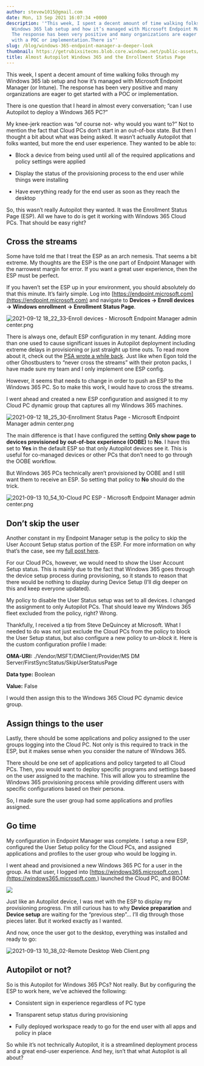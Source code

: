 ```yaml
---
author: stevew1015@gmail.com
date: Mon, 13 Sep 2021 16:07:34 +0000
description: '"This week, I spent a decent amount of time walking folks through my
  Windows 365 lab setup and how it’s managed with Microsoft Endpoint Manager (or Intune).
  The response has been very positive and many organizations are eager to get started
  with a POC or implementation.There is"'
slug: /blog/windows-365-endpoint-manager-a-deeper-look
thumbnail: https://getrubixsitecms.blob.core.windows.net/public-assets/content/v1/logo512.png
title: Almost Autopilot Windows 365 and the Enrollment Status Page
---
```


This week, I spent a decent amount of time walking folks through my Windows 365 lab setup and how it’s managed with Microsoft Endpoint Manager (or Intune). The response has been very positive and many organizations are eager to get started with a POC or implementation.

There is one question that I heard in almost every conversation; “can I use Autopilot to deploy a Windows 365 PC?”

My knee-jerk reaction was “of course not- why would you want to?” Not to mention the fact that Cloud PCs don’t start in an out-of-box state. But then I thought a bit about what was being asked. It wasn’t actually Autopilot that folks wanted, but more the end user experience. They wanted to be able to:

-   Block a device from being used until all of the required applications and policy settings were applied
    
-   Display the status of the provisioning process to the end user while things were installing
    
-   Have everything ready for the end user as soon as they reach the desktop
    

So, this wasn’t really Autopilot they wanted. It was the Enrollment Status Page (ESP). All we have to do is get it working with Windows 365 Cloud PCs. That should be easy right?

Cross the streams
-----------------

Some have told me that I treat the ESP as an arch nemesis. That seems a bit extreme. My thoughts are the ESP is the one part of Endpoint Manager with the narrowest margin for error. If you want a great user experience, then the ESP must be perfect.

If you haven’t set the ESP up in your environment, you should absolutely do that this minute. It’s fairly simple. Log into [https://endpoint.microsoft.com](https://endpoint.microsoft.com) and navigate to **Devices -> Enroll devices -> Windows enrollment -> Enrollment Status Page**.

![2021-09-12 18_22_33-Enroll devices - Microsoft Endpoint Manager admin center.png](https://getrubixsitecms.blob.core.windows.net/public-assets/content/v1/5dd365a31aa1fd743bc30b8e/1631546983446-8DG2FNDASLOWDCZARS5D/2021-09-12+18_22_33-Enroll+devices+-+Microsoft+Endpoint+Manager+admin+center.png)

There is always one, default ESP configuration in my tenant. Adding more than one used to cause significant issues in Autopilot deployment including extreme delays in provisioning or just straight up time outs. To read more about it, check out the [PSA wrote a while back](https://www.getrubix.com/blog/multiple-enrollment-status-pages-a-psa). Just like when Egon told the other Ghostbusters to “never cross the streams” with their proton packs, I have made sure my team and I only implement one ESP config.

However, it seems that needs to change in order to push an ESP to the Windows 365 PC. So to make this work, I would have to cross the streams.

I went ahead and created a new ESP configuration and assigned it to my Cloud PC dynamic group that captures all my Windows 365 machines.

![2021-09-12 18_25_30-Enrollment Status Page - Microsoft Endpoint Manager admin center.png](https://getrubixsitecms.blob.core.windows.net/public-assets/content/v1/5dd365a31aa1fd743bc30b8e/1631547221208-FM8DH768BE6KUG8W5QIM/2021-09-12+18_25_30-Enrollment+Status+Page+-+Microsoft+Endpoint+Manager+admin+center.png)

The main difference is that I have configured the setting **Only show page to devices provisioned by out-of-box experience (OOBE)** to **No**. I have this set to **Yes** in the default ESP so that only Autopilot devices see it. This is useful for co-managed devices or other PCs that don’t need to go through the OOBE workflow.

But Windows 365 PCs technically aren’t provisioned by OOBE and I still want them to receive an ESP. So setting that policy to **No** should do the trick.

![2021-09-13 10_54_10-Cloud PC ESP - Microsoft Endpoint Manager admin center.png](https://getrubixsitecms.blob.core.windows.net/public-assets/content/v1/5dd365a31aa1fd743bc30b8e/1631547396880-9E7HUPQZYAO09PPK0YIO/2021-09-13+10_54_10-Cloud+PC+ESP+-+Microsoft+Endpoint+Manager+admin+center.png)

Don’t skip the user
-------------------

Another constant in my Endpoint Manager setup is the policy to skip the User Account Setup status portion of the ESP. For more information on why that’s the case, see my [full post here](https://www.getrubix.com/blog/please-wait).

For our Cloud PCs, however, we would need to show the User Account Setup status. This is mainly due to the fact that Windows 365 goes through the device setup process during provisioning, so it stands to reason that there would be nothing to display during Device Setup (I’ll dig deeper on this and keep everyone updated).

My policy to disable the User Status setup was set to all devices. I changed the assignment to only Autopilot PCs. That should leave my Windows 365 fleet excluded from the policy, right? Wrong.

Thankfully, I received a tip from Steve DeQuincey at Microsoft. What I needed to do was not just exclude the Cloud PCs from the policy to block the User Setup status, but also configure a new policy to _un-block_ it. Here is the custom configuration profile I made:

**OMA-URI:** ./Vendor/MSFT/DMClient/Provider/MS DM Server/FirstSyncStatus/SkipUserStatusPage

**Data type:** Boolean

**Value:** False

I would then assign this to the Windows 365 Cloud PC dynamic device group.

Assign things to the user
-------------------------

Lastly, there should be some applications and policy assigned to the user groups logging into the Cloud PC. Not only is this required to track in the ESP, but it makes sense when you consider the nature of Windows 365.

There should be one set of applications and policy targeted to all Cloud PCs. Then, you would want to deploy specific programs and settings based on the user assigned to the machine. This will allow you to streamline the Windows 365 provisioning process while providing different users with specific configurations based on their persona.

So, I made sure the user group had some applications and profiles assigned.

Go time
-------

My configuration in Endpoint Manager was complete. I setup a new ESP, configured the User Setup policy for the Cloud PCs, and assigned applications and profiles to the user group who would be logging in.

I went ahead and provisioned a new Windows 365 PC for a user in the group. As that user, I logged into [https://windows365.microsoft.com,](https://windows365.microsoft.com,) launched the Cloud PC, and BOOM:

![](https://getrubixsitecms.blob.core.windows.net/public-assets/content/v1/5dd365a31aa1fd743bc30b8e/1631548208726-ONP66JUHG2DPYY1BO5ZO/2021-09-13+10_29_46-Remote+Desktop+Web+Client.png)

Just like an Autopilot device, I was met with the ESP to display my provisioning progress. I’m still curious has to why **Device preparation** and **Device setup** are waiting for the “previous step”… I’ll dig through those pieces later. But it worked exactly as I wanted.

And now, once the user got to the desktop, everything was installed and ready to go:

![2021-09-13 10_38_02-Remote Desktop Web Client.png](https://getrubixsitecms.blob.core.windows.net/public-assets/content/v1/5dd365a31aa1fd743bc30b8e/1631548341156-TPUCNEYM4J9066HQEDVT/2021-09-13+10_38_02-Remote+Desktop+Web+Client.png)

Autopilot or not?
-----------------

So is this Autopilot for Windows 365 PCs? Not really. But by configuring the ESP to work here, we’ve achieved the following:

-   Consistent sign in experience regardless of PC type
    
-   Transparent setup status during provisioning
    
-   Fully deployed workspace ready to go for the end user with all apps and policy in place
    

So while it’s not technically Autopilot, it is a streamlined deployment process and a great end-user experience. And hey, isn’t that what Autopilot is all about?